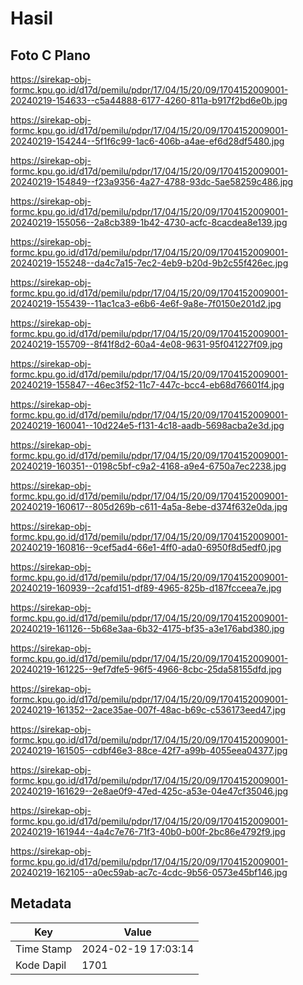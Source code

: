 # Hasil

## Foto C Plano

https://sirekap-obj-formc.kpu.go.id/d17d/pemilu/pdpr/17/04/15/20/09/1704152009001-20240219-154633--c5a44888-6177-4260-811a-b917f2bd6e0b.jpg

https://sirekap-obj-formc.kpu.go.id/d17d/pemilu/pdpr/17/04/15/20/09/1704152009001-20240219-154244--5f1f6c99-1ac6-406b-a4ae-ef6d28df5480.jpg

https://sirekap-obj-formc.kpu.go.id/d17d/pemilu/pdpr/17/04/15/20/09/1704152009001-20240219-154849--f23a9356-4a27-4788-93dc-5ae58259c486.jpg

https://sirekap-obj-formc.kpu.go.id/d17d/pemilu/pdpr/17/04/15/20/09/1704152009001-20240219-155056--2a8cb389-1b42-4730-acfc-8cacdea8e139.jpg

https://sirekap-obj-formc.kpu.go.id/d17d/pemilu/pdpr/17/04/15/20/09/1704152009001-20240219-155248--da4c7a15-7ec2-4eb9-b20d-9b2c55f426ec.jpg

https://sirekap-obj-formc.kpu.go.id/d17d/pemilu/pdpr/17/04/15/20/09/1704152009001-20240219-155439--11ac1ca3-e6b6-4e6f-9a8e-7f0150e201d2.jpg

https://sirekap-obj-formc.kpu.go.id/d17d/pemilu/pdpr/17/04/15/20/09/1704152009001-20240219-155709--8f41f8d2-60a4-4e08-9631-95f041227f09.jpg

https://sirekap-obj-formc.kpu.go.id/d17d/pemilu/pdpr/17/04/15/20/09/1704152009001-20240219-155847--46ec3f52-11c7-447c-bcc4-eb68d76601f4.jpg

https://sirekap-obj-formc.kpu.go.id/d17d/pemilu/pdpr/17/04/15/20/09/1704152009001-20240219-160041--10d224e5-f131-4c18-aadb-5698acba2e3d.jpg

https://sirekap-obj-formc.kpu.go.id/d17d/pemilu/pdpr/17/04/15/20/09/1704152009001-20240219-160351--0198c5bf-c9a2-4168-a9e4-6750a7ec2238.jpg

https://sirekap-obj-formc.kpu.go.id/d17d/pemilu/pdpr/17/04/15/20/09/1704152009001-20240219-160617--805d269b-c611-4a5a-8ebe-d374f632e0da.jpg

https://sirekap-obj-formc.kpu.go.id/d17d/pemilu/pdpr/17/04/15/20/09/1704152009001-20240219-160816--9cef5ad4-66e1-4ff0-ada0-6950f8d5edf0.jpg

https://sirekap-obj-formc.kpu.go.id/d17d/pemilu/pdpr/17/04/15/20/09/1704152009001-20240219-160939--2cafd151-df89-4965-825b-d187fcceea7e.jpg

https://sirekap-obj-formc.kpu.go.id/d17d/pemilu/pdpr/17/04/15/20/09/1704152009001-20240219-161126--5b68e3aa-6b32-4175-bf35-a3e176abd380.jpg

https://sirekap-obj-formc.kpu.go.id/d17d/pemilu/pdpr/17/04/15/20/09/1704152009001-20240219-161225--9ef7dfe5-96f5-4966-8cbc-25da58155dfd.jpg

https://sirekap-obj-formc.kpu.go.id/d17d/pemilu/pdpr/17/04/15/20/09/1704152009001-20240219-161352--2ace35ae-007f-48ac-b69c-c536173eed47.jpg

https://sirekap-obj-formc.kpu.go.id/d17d/pemilu/pdpr/17/04/15/20/09/1704152009001-20240219-161505--cdbf46e3-88ce-42f7-a99b-4055eea04377.jpg

https://sirekap-obj-formc.kpu.go.id/d17d/pemilu/pdpr/17/04/15/20/09/1704152009001-20240219-161629--2e8ae0f9-47ed-425c-a53e-04e47cf35046.jpg

https://sirekap-obj-formc.kpu.go.id/d17d/pemilu/pdpr/17/04/15/20/09/1704152009001-20240219-161944--4a4c7e76-71f3-40b0-b00f-2bc86e4792f9.jpg

https://sirekap-obj-formc.kpu.go.id/d17d/pemilu/pdpr/17/04/15/20/09/1704152009001-20240219-162105--a0ec59ab-ac7c-4cdc-9b56-0573e45bf146.jpg


## Metadata

| Key        | Value               |
| ---------- | ------------------- |
| Time Stamp | 2024-02-19 17:03:14 |
| Kode Dapil | 1701                |



